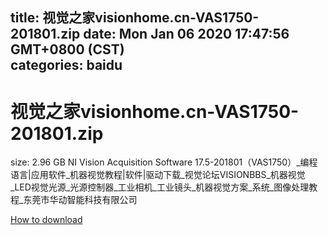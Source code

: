 
title: 视觉之家visionhome.cn-VAS1750-201801.zip
date: Mon Jan 06 2020 17:47:56 GMT+0800 (CST)    
categories: baidu
---

# 视觉之家visionhome.cn-VAS1750-201801.zip
size: 2.96 GB
 NI Vision Acquisition Software 17.5-201801（VAS1750）_编程语言|应用软件_机器视觉教程|软件|驱动下载_视觉论坛VISIONBBS_机器视觉_LED视觉光源_光源控制器_工业相机_工业镜头_机器视觉方案_系统_图像处理教程_东莞市华动智能科技有限公司
 

[How to download](https://bpcam.bemobtrk.com/go/2ceec3aa-1ca2-46d6-b9ff-aaa5c184517c?jno=1259)